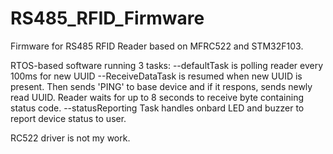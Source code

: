 # RS485_RFID_Firmware
Firmware for RS485 RFID Reader based on MFRC522 and STM32F103.

RTOS-based software running 3 tasks:
--defaultTask is polling reader every 100ms for new UUID
--ReceiveDataTask is resumed when new UUID is present. Then sends 'PING' to base device and if it respons, sends newly read UUID. Reader waits for up to 8 seconds to receive byte containing status code.
--statusReporting Task handles onbard LED and buzzer to report device status to user.

RC522 driver is not my work.
